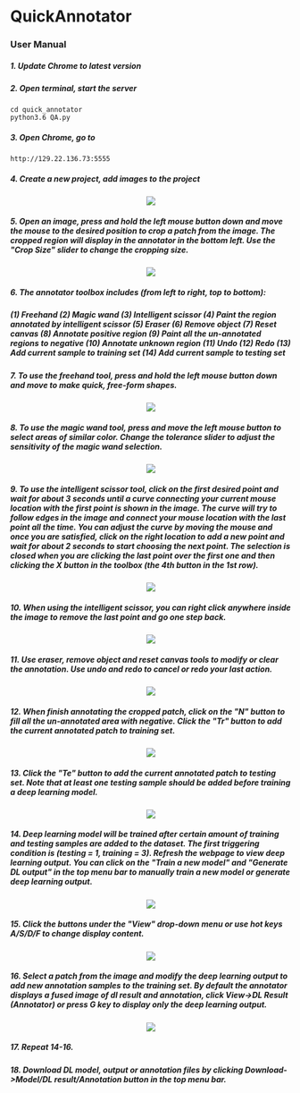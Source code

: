 # QuickAnnotator

[//]: # (add some description here)

### User Manual
##### 1. Update Chrome to latest version
##### 2. Open terminal, start the server
```
cd quick_annotator
python3.6 QA.py
``` 
##### 3. Open Chrome, go to
```
http://129.22.136.73:5555
```

##### 4. Create a new project, add images to the project
<div align="center">
    <img src="http://hawking.case.edu:3030/deeplearning/quick_annotator/raw/master/Images/Step1_CreateProject.gif"/>
</div>

##### 5. Open an image, press and hold the left mouse button down and move the mouse to the desired position to crop a patch from the image. The cropped region will display in the annotator in the bottom left. Use the "Crop Size" slider to change the cropping size.
<div align="center">
    <img src="http://hawking.case.edu:3030/deeplearning/quick_annotator/raw/master/Images/Step2_ChooseCroppingSize.gif"/>
</div>

##### 6. The annotator toolbox includes (from left to right, top to bottom):
##### (1) Freehand (2) Magic wand (3) Intelligent scissor (4) Paint the region annotated by intelligent scissor (5) Eraser (6) Remove object (7) Reset canvas (8) Annotate positive region (9) Paint all the un-annotated regions to negative (10) Annotate unknown region (11) Undo (12) Redo (13) Add current sample to training set (14) Add current sample to testing set

##### 7. To use the freehand tool, press and hold the left mouse button down and move to make quick, free-form shapes.
<div align="center">
    <img src="http://hawking.case.edu:3030/deeplearning/quick_annotator/raw/master/Images/Step3_Annotate_freehand.gif"/>
</div>

##### 8. To use the magic wand tool, press and move the left mouse button to select areas of similar color. Change the tolerance slider to adjust the sensitivity of the magic wand selection. 
<div align="center">
    <img src="http://hawking.case.edu:3030/deeplearning/quick_annotator/raw/master/Images/Step3_Annotate_MagicWand.gif"/>
</div>

##### 9. To use the intelligent scissor tool, click on the first desired point and wait for about 3 seconds until a curve connecting your current mouse location with the first point is shown in the image. The curve will try to follow edges in the image and connect your mouse location with the last point all the time. You can adjust the curve by moving the mouse and once you are satisfied, click on the right location to add a new point and wait for about 2 seconds to start choosing the next point. The selection is closed when you are clicking the last point over the first one and then clicking the X button in the toolbox (the 4th button in the 1st row).
<div align="center">
    <img src="http://hawking.case.edu:3030/deeplearning/quick_annotator/raw/master/Images/Step3_Annotate_IntelligentScissors.gif"/>
</div>

##### 10. When using the intelligent scissor, you can right click anywhere inside the image to remove the last point and go one step back.
<div align="center">
    <img src="http://hawking.case.edu:3030/deeplearning/quick_annotator/raw/master/Images/Step3_Annotate_IntelligentScissors_Undo.gif"/>
</div>

##### 11. Use eraser, remove object and reset canvas tools to modify or clear the annotation. Use undo and redo to cancel or redo your last action.
<div align="center">
    <img src="http://hawking.case.edu:3030/deeplearning/quick_annotator/raw/master/Images/Step3_Annotate_Eraser_Remove_ClearCanvas_Redo_Undo.gif"/>
</div>

##### 12. When finish annotating the cropped patch, click on the "N" button to fill all the un-annotated area with negative. Click the "Tr" button to add the current annotated patch to training set. 
<div align="center">
    <img src="http://hawking.case.edu:3030/deeplearning/quick_annotator/raw/master/Images/Step5_AddTrainingSample.gif"/>
</div>

##### 13. Click the "Te" button to add the current annotated patch to testing set. Note that at least one testing sample should be added before training a deep learning model. 
<div align="center">
    <img src="http://hawking.case.edu:3030/deeplearning/quick_annotator/raw/master/Images/Step4_AddTestingSample.gif"/>
</div>

##### 14. Deep learning model will be trained after certain amount of training and testing samples are added to the dataset. The first triggering condition is (testing = 1, training = 3). Refresh the webpage to view deep learning output. You can click on the "Train a new model" and "Generate DL output" in the top menu bar to manually train a new model or generate deep learning output.
<div align="center">
    <img src="http://hawking.case.edu:3030/deeplearning/quick_annotator/raw/master/Images/Step6_GenerateDLModel.PNG"/>
</div>

##### 15. Click the buttons under the "View" drop-down menu or use hot keys A/S/D/F to change display content. 
<div align="center">
    <img src="http://hawking.case.edu:3030/deeplearning/quick_annotator/raw/master/Images/Step7_ViewDLResult.gif"/>
</div>

##### 16. Select a patch from the image and modify the deep learning output to add new annotation samples to the training set. By default the annotator displays a fused image of dl result and annotation, click View->DL Result (Annotator) or press G key to display only the deep learning output. 
<div align="center">
    <img src="http://hawking.case.edu:3030/deeplearning/quick_annotator/raw/master/Images/Step8_ModifyDLResult.gif"/>
</div>

##### 17. Repeat 14-16.

##### 18. Download DL model, output or annotation files by clicking Download->Model/DL result/Annotation button in the top menu bar.
